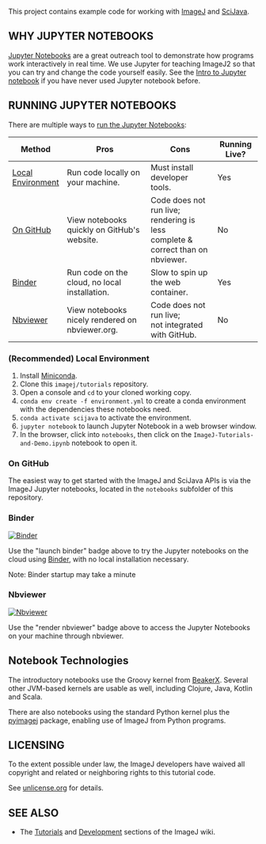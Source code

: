 This project contains example code for working with
[ImageJ](https://imagej.net/ImageJ) and [SciJava](https://imagej.net/SciJava).

WHY JUPYTER NOTEBOOKS
---------------------
[Jupyter Notebooks](https://jupyter.org/) are a great outreach tool to demonstrate how programs work interactively in real time. We use Jupyter for teaching ImageJ2 so that you can try and change the code yourself easily. See the [Intro to Jupyter notebook](Intro-to-Jupyter.ipynb) if you have never used Jupyter notebook before.

RUNNING JUPYTER NOTEBOOKS
-------------------------

There are multiple ways to [run the Jupyter Notebooks](https://jupyter.org/install):

| Method | Pros | Cons | Running Live? |
| --- | --- | --- | --- |
| [Local <BR> Environment](#recommended-local-environment) | Run code locally on your machine. | Must install developer tools. | Yes |
| [On GitHub](#on-github) | View notebooks quickly on GitHub's website. | Code does not run live; rendering is less <BR>complete & correct than on nbviewer. | No |
| [Binder](#binder) |	Run code on the cloud, no local installation. | 	Slow to spin up the web container. | Yes | 		
| [Nbviewer](#nbviewer) | View notebooks nicely rendered on nbviewer.org. | Code does not run live;<BR> not integrated with GitHub. | No |

### (Recommended) Local Environment
1. Install [Miniconda](https://conda.io/miniconda.html).
2. Clone this `imagej/tutorials` repository.
3. Open a console and `cd` to your cloned working copy.
4. `conda env create -f environment.yml` to create a conda environment with the
   dependencies these notebooks need.
5. `conda activate scijava` to activate the environment.
6. `jupyter notebook` to launch Jupyter Notebook in a web browser window.
7. In the browser, click into `notebooks`, then click on the
   `ImageJ-Tutorials-and-Demo.ipynb` notebook to open it.

### On GitHub
The easiest way to get started with the ImageJ and SciJava APIs is via the
ImageJ Jupyter notebooks, located in the `notebooks` subfolder of this repository.

### Binder
[![Binder](https://mybinder.org/badge.svg)](https://mybinder.org/v2/gh/imagej/tutorials/master)

Use the "launch binder" badge above to try the Jupyter notebooks on the cloud
using [Binder](https://mybinder.org), with no local installation necessary.

Note: Binder startup may take a minute

### Nbviewer
[![Nbviewer](https://camo.githubusercontent.com/a2b8b49ec63c501c07f7f5d73ced6fdee58a337609d4a6962d6ec5b4fbd3fec9/68747470733a2f2f696d672e736869656c64732e696f2f62616467652f72656e6465722d6e627669657765722d6f72616e67652e737667)](https://nbviewer.org/github/imagej/tutorials/tree/master/)

Use the "render nbviewer" badge above to access the Jupyter Notebooks on your machine through nbviewer.

## Notebook Technologies
The introductory notebooks use the Groovy kernel from
[BeakerX](http://beakerx.com). Several other JVM-based kernels
are usable as well, including Clojure, Java, Kotlin and Scala.

There are also notebooks using the standard Python kernel plus
the [pyimagej](https://pypi.org/project/pyimagej) package,
enabling use of ImageJ from Python programs.

LICENSING
---------

To the extent possible under law, the ImageJ developers have waived
all copyright and related or neighboring rights to this tutorial code.

See [unlicense.org](https://unlicense.org/) for details.


SEE ALSO
--------

* The [Tutorials](https://imagej.net/tutorials) and [Development](https://imagej.net/develop) sections of the ImageJ wiki.
